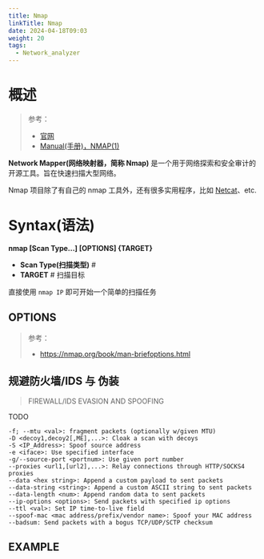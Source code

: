 ```yaml
---
title: Nmap
linkTitle: Nmap
date: 2024-04-18T09:03
weight: 20
tags:
  - Network_analyzer
---
```


# 概述

> 参考：
> 
> - [官网](https://nmap.org/)
> - [Manual(手册)，NMAP(1)](https://nmap.org/book/man.html)

**Network Mapper(网络映射器，简称 Nmap)** 是一个用于网络探索和安全审计的开源工具。旨在快速扫描大型网络。

Nmap 项目除了有自己的 nmap 工具外，还有很多实用程序，比如 [Netcat](docs/4.数据通信/Utility/Netcat.md)、etc.

# Syntax(语法)

**nmap \[Scan Type...] \[OPTIONS] {TARGET}**

- **Scan Type(扫描类型)** #
- **TARGET** # 扫描目标

直接使用 `nmap IP` 即可开始一个简单的扫描任务

## OPTIONS

> 参考：
> 
> - https://nmap.org/book/man-briefoptions.html


## 规避防火墙/IDS 与 伪装

> FIREWALL/IDS EVASION AND SPOOFING

TODO

```
-f; --mtu <val>: fragment packets (optionally w/given MTU)
-D <decoy1,decoy2[,ME],...>: Cloak a scan with decoys
-S <IP_Address>: Spoof source address
-e <iface>: Use specified interface
-g/--source-port <portnum>: Use given port number
--proxies <url1,[url2],...>: Relay connections through HTTP/SOCKS4 proxies
--data <hex string>: Append a custom payload to sent packets
--data-string <string>: Append a custom ASCII string to sent packets
--data-length <num>: Append random data to sent packets
--ip-options <options>: Send packets with specified ip options
--ttl <val>: Set IP time-to-live field
--spoof-mac <mac address/prefix/vendor name>: Spoof your MAC address
--badsum: Send packets with a bogus TCP/UDP/SCTP checksum
```

## EXAMPLE
